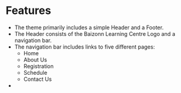 # Features
- The theme primarily includes a simple Header and a Footer.
- The Header consists of the Baizonn Learning Centre Logo and a navigation bar.
- The navigation bar includes links to five different pages:
  - Home
  - About Us
  - Registration
  - Schedule
  - Contact Us
-
